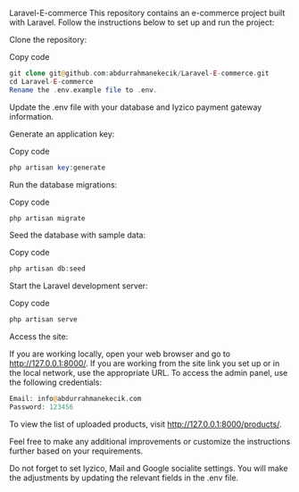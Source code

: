 Laravel-E-commerce
This repository contains an e-commerce project built with Laravel. Follow the instructions below to set up and run the project:

Clone the repository:

Copy code
```php
git clone git@github.com:abdurrahmanekecik/Laravel-E-commerce.git
cd Laravel-E-commerce
Rename the .env.example file to .env.
```
Update the .env file with your database and Iyzico payment gateway information.

Generate an application key:

Copy code
```php
php artisan key:generate
```
Run the database migrations:


Copy code
```php
php artisan migrate
```
Seed the database with sample data:

Copy code
```php
php artisan db:seed
```
Start the Laravel development server:


Copy code
```php
php artisan serve
```
Access the site:

If you are working locally, open your web browser and go to http://127.0.0.1:8000/.
If you are working from the site link you set up or in the local network, use the appropriate URL.
To access the admin panel, use the following credentials:

```php
Email: info@abdurrahmanekecik.com
Password: 123456
```
To view the list of uploaded products, visit http://127.0.0.1:8000/products/.

Feel free to make any additional improvements or customize the instructions further based on your requirements.

Do not forget to set Iyzico, Mail and Google socialite settings. You will make the adjustments by updating the relevant fields in the .env file.

